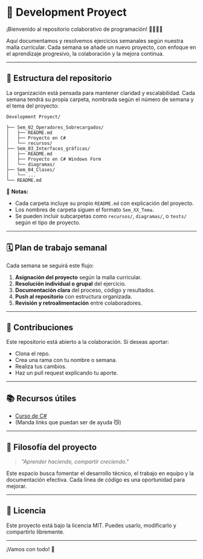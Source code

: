 # 🚧 Development Proyect

¡Bienvenido al repositorio colaborativo de programación! 👨‍💻👩‍💻

Aquí documentamos y resolvemos ejercicios semanales según nuestra malla curricular. Cada semana se añade un nuevo proyecto, con enfoque en el aprendizaje progresivo, la colaboración y la mejora continua.

---

## 📁 Estructura del repositorio

La organización está pensada para mantener claridad y escalabilidad. Cada semana tendrá su propia carpeta, nombrada según el número de semana y el tema del proyecto:

```
Development Proyect/

├── Sem_02_Operadores_Sobrecargados/
│   ├── README.md
│   ├── Proyecto en C#
│   └── recursos/
├── Sem_03_Interfaces_gráficas/
│   ├── README.md
│   ├── Proyecto en C# Windows Form
│   └── diagramas/
├── Sem_04_Clases/
│   └── ...
└── README.md
```

📌 **Notas:**

* Cada carpeta incluye su propio `README.md` con explicación del proyecto.
* Los nombres de carpeta siguen el formato `Sem_XX_Tema`.
* Se pueden incluir subcarpetas como `recursos/`, `diagramas/`, o `tests/` según el tipo de proyecto.

---

## 🗓️ Plan de trabajo semanal

Cada semana se seguirá este flujo:

1. **Asignación del proyecto** según la malla curricular.
2. **Resolución individual o grupal** del ejercicio.
3. **Documentación clara** del proceso, código y resultados.
4. **Push al repositorio** con estructura organizada.
5. **Revisión y retroalimentación** entre colaboradores.

---

## 🤝 Contribuciones

Este repositorio está abierto a la colaboración. Si deseas aportar:

* Clona el repo.
* Crea una rama con tu nombre o semana.
* Realiza tus cambios.
* Haz un pull request explicando tu aporte.

---

## 📚 Recursos útiles

* [Curso de C#](https://www.youtube.com/watch?v=L-f8u0hwi4Y)
* (Manda links que puedan ser de ayuda 😼)

---

## 🧠 Filosofía del proyecto

> *"Aprender haciendo, compartir creciendo."*

Este espacio busca fomentar el desarrollo técnico, el trabajo en equipo y la documentación efectiva. Cada línea de código es una oportunidad para mejorar.

---

## 📄 Licencia

Este proyecto está bajo la licencia MIT. Puedes usarlo, modificarlo y compartirlo libremente.

---
¡Vamos con todo! 🚀